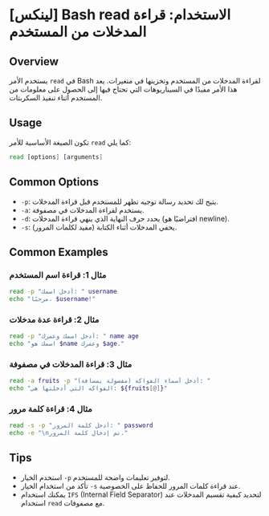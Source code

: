 # [لينكس] Bash read الاستخدام: قراءة المدخلات من المستخدم

## Overview
يستخدم الأمر `read` في Bash لقراءة المدخلات من المستخدم وتخزينها في متغيرات. يعد هذا الأمر مفيدًا في السيناريوهات التي تحتاج فيها إلى الحصول على معلومات من المستخدم أثناء تنفيذ السكربتات.

## Usage
تكون الصيغة الأساسية للأمر `read` كما يلي:

```bash
read [options] [arguments]
```

## Common Options
- `-p`: يتيح لك تحديد رسالة توجيه تظهر للمستخدم قبل قراءة المدخلات.
- `-a`: يستخدم لقراءة المدخلات في مصفوفة.
- `-d`: يحدد حرف النهاية الذي ينهي قراءة المدخلات (افتراضيًا هو newline).
- `-s`: يخفي المدخلات أثناء الكتابة (مفيد لكلمات المرور).

## Common Examples

### مثال 1: قراءة اسم المستخدم
```bash
read -p "أدخل اسمك: " username
echo "مرحبًا، $username!"
```

### مثال 2: قراءة عدة مدخلات
```bash
read -p "أدخل اسمك وعمرك: " name age
echo "اسمك هو $name وعمرك $age."
```

### مثال 3: قراءة المدخلات في مصفوفة
```bash
read -a fruits -p "أدخل أسماء الفواكه (مفصولة بمسافة): "
echo "الفواكه التي أدخلتها هي: ${fruits[@]}"
```

### مثال 4: قراءة كلمة مرور
```bash
read -s -p "أدخل كلمة المرور: " password
echo -e "\nتم إدخال كلمة المرور."
```

## Tips
- استخدم الخيار `-p` لتوفير تعليمات واضحة للمستخدم.
- تأكد من استخدام الخيار `-s` عند قراءة كلمات المرور للحفاظ على الخصوصية.
- يمكنك استخدام `IFS` (Internal Field Separator) لتحديد كيفية تقسيم المدخلات عند استخدام `read` مع مصفوفات.
